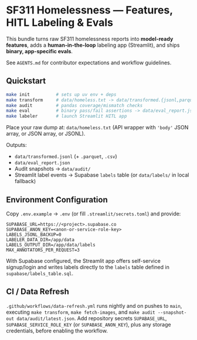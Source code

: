 # SF311 Homelessness — Features, HITL Labeling & Evals

This bundle turns raw SF311 homelessness reports into **model-ready features**, adds a **human-in-the-loop** labeling app (Streamlit), and ships **binary, app-specific evals**.

See `AGENTS.md` for contributor expectations and workflow guidelines.

## Quickstart

```bash
make init          # sets up uv env + deps
make transform     # data/homeless.txt -> data/transformed.{jsonl,parquet,csv}
make audit         # pandas coverage/mismatch checks
make eval          # binary pass/fail assertions -> data/eval_report.json
make labeler       # launch Streamlit HITL app
```

Place your raw dump at: `data/homeless.txt` (API wrapper with `'body'` JSON array, or JSON array, or JSONL).

Outputs:
- `data/transformed.jsonl` (+ `.parquet`, `.csv`)
- `data/eval_report.json`
- Audit snapshots → `data/audit/`
- Streamlit label events → Supabase `labels` table (or `data/labels/` in local fallback)

## Environment Configuration

Copy `.env.example` → `.env` (or fill `.streamlit/secrets.toml`) and provide:

```
SUPABASE_URL=https://<project>.supabase.co
SUPABASE_ANON_KEY=<anon-or-service-role-key>
LABELS_JSONL_BACKUP=0
LABELER_DATA_DIR=/app/data
LABELS_OUTPUT_DIR=/app/data/labels
MAX_ANNOTATORS_PER_REQUEST=3
```

With Supabase configured, the Streamlit app offers self-service signup/login and writes labels directly to the `labels` table defined in `supabase/labels_table.sql`.

## CI / Data Refresh

`.github/workflows/data-refresh.yml` runs nightly and on pushes to `main`, executing `make transform`, `make fetch-images`, and `make audit --snapshot-out data/audit/latest.json`. Add repository secrets `SUPABASE_URL`, `SUPABASE_SERVICE_ROLE_KEY` (or `SUPABASE_ANON_KEY`), plus any storage credentials, before enabling the workflow.
